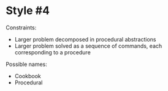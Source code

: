Style #4
==============================

Constraints:

- Larger problem decomposed in procedural abstractions
- Larger problem solved as a sequence of commands, each corresponding to a procedure

Possible names:

- Cookbook
- Procedural